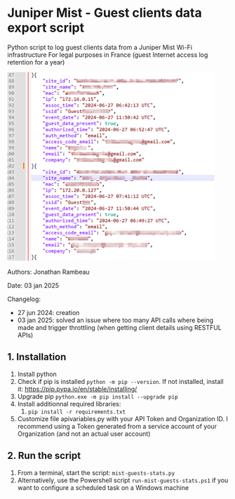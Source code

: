 # Juniper Mist - Guest clients data export script

Python script to log guest clients data from a Juniper Mist Wi-Fi infrastructure
For legal purposes in France (guest Internet access log retention for a year)

![screenshot](mist-guests-stats-screenshot01.png)

Authors: Jonathan Rambeau

Date: 03 jan 2025

Changelog:
- 27 jun 2024: creation
- 03 jan 2025: solved an issue where too many API calls where being made and trigger throttling (when getting client details using RESTFUL APIs) 

## 1. Installation

1. Install python
2. Check if pip is installed ``` python -m pip --version ```. If not installed, install it: https://pip.pypa.io/en/stable/installing/
3. Upgrade pip ``` python.exe -m pip install --upgrade pip ```
4. Install additionnal required libraries:
    1. ```pip install -r requirements.txt```
5. Customize file apivariables.py with your API Token and Organization ID. I recommend using a Token generated from a service account of your Organization (and not an actual user account)

## 2. Run the script

1. From a terminal, start the script: ``` mist-guests-stats.py ```
2. Alternatively, use the Powershell script ```run-mist-guests-stats.ps1``` if you want to configure a scheduled task on a Windows machine